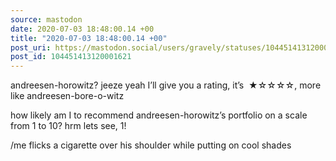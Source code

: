 ```yaml
---
source: mastodon
date: 2020-07-03 18:48:00.14 +00
title: "2020-07-03 18:48:00.14 +00"
post_uri: https://mastodon.social/users/gravely/statuses/104451413120001621
post_id: 104451413120001621
---
```

andreesen-horowitz? jeeze yeah I’ll give you a rating, it’s  ★☆☆☆☆, more like andreesen-bore-o-witz

how likely am I to recommend andreesen-horowitz’s portfolio on a scale from 1 to 10? hrm lets see, 1!

/me flicks a cigarette over his shoulder while putting on cool shades



